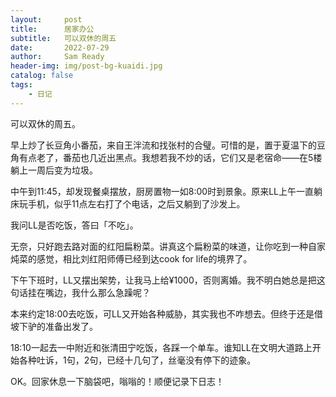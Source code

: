 ```yaml
---
layout:     post
title:      居家办公
subtitle:   可以双休的周五
date:       2022-07-29
author:     Sam Ready
header-img: img/post-bg-kuaidi.jpg
catalog: false
tags:
    - 日记
---
```


可以双休的周五。

早上炒了长豆角小番茄，来自王泮流和找张村的合璧。可惜的是，置于夏温下的豆角有点老了，番茄也几近出黑点。我想若我不炒的话，它们又是老宿命——在5楼躺上一周后变为垃圾。

中午到11:45，却发现餐桌摆放，厨房置物一如8:00时到景象。原来LL上午一直躺床玩手机，似乎11点左右打了个电话，之后又躺到了沙发上。

我问LL是否吃饭，答曰「不吃」。

无奈，只好跑去路对面的红阳扁粉菜。讲真这个扁粉菜的味道，让你吃到一种自家炖菜的感觉，相比刘红阳师傅已经到达cook for life的境界了。

下午下班时，LL又摆出架势，让我马上给¥1000，否则离婚。我不明白她总是把这句话挂在嘴边，我什么那么急躁呢？

本来约定18:00去吃饭，可LL又开始各种威胁，其实我也不咋想去。但终于还是借坡下驴的准备出发了。

18:10一起去一中附近和张清田宁吃饭，各踩一个单车。谁知LL在文明大道路上开始各种吐诉，1句，2句，已经十几句了，丝毫没有停下的迹象。

OK。回家休息一下脑袋吧，嗡嗡的！顺便记录下日志！
